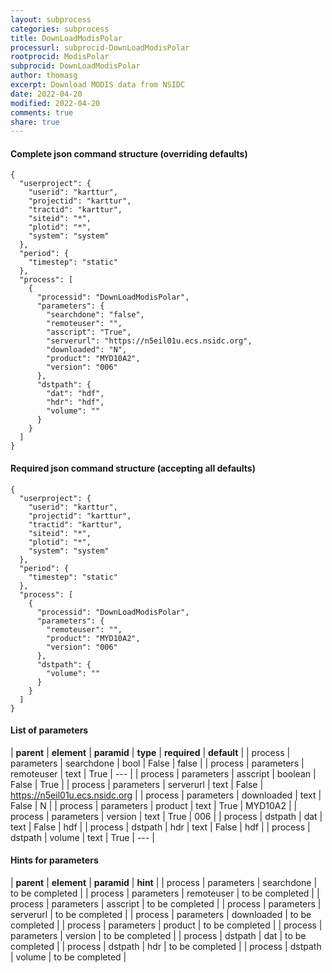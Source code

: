 ```yaml
---
layout: subprocess
categories: subprocess
title: DownLoadModisPolar
processurl: subprocid-DownLoadModisPolar
rootprocid: ModisPolar
subprocid: DownLoadModisPolar
author: thomasg
excerpt: Download MODIS data from NSIDC
date: 2022-04-20
modified: 2022-04-20
comments: true
share: true
---
```


#### Complete json command structure (overriding defaults)
```
{
  "userproject": {
    "userid": "karttur",
    "projectid": "karttur",
    "tractid": "karttur",
    "siteid": "*",
    "plotid": "*",
    "system": "system"
  },
  "period": {
    "timestep": "static"
  },
  "process": [
    {
      "processid": "DownLoadModisPolar",
      "parameters": {
        "searchdone": "false",
        "remoteuser": "",
        "asscript": "True",
        "serverurl": "https://n5eil01u.ecs.nsidc.org",
        "downloaded": "N",
        "product": "MYD10A2",
        "version": "006"
      },
      "dstpath": {
        "dat": "hdf",
        "hdr": "hdf",
        "volume": ""
      }
    }
  ]
}
```
#### Required json command structure (accepting all defaults)
```
{
  "userproject": {
    "userid": "karttur",
    "projectid": "karttur",
    "tractid": "karttur",
    "siteid": "*",
    "plotid": "*",
    "system": "system"
  },
  "period": {
    "timestep": "static"
  },
  "process": [
    {
      "processid": "DownLoadModisPolar",
      "parameters": {
        "remoteuser": "",
        "product": "MYD10A2",
        "version": "006"
      },
      "dstpath": {
        "volume": ""
      }
    }
  ]
}
```
#### List of parameters

| **parent** | **element** | **paramid** | **type** | **required** | **default** |
| process | parameters | searchdone | bool | False | false |
| process | parameters | remoteuser | text | True | --- |
| process | parameters | asscript | boolean | False | True |
| process | parameters | serverurl | text | False | https://n5eil01u.ecs.nsidc.org |
| process | parameters | downloaded | text | False | N |
| process | parameters | product | text | True | MYD10A2 |
| process | parameters | version | text | True | 006 |
| process | dstpath | dat | text | False | hdf |
| process | dstpath | hdr | text | False | hdf |
| process | dstpath | volume | text | True | --- |

#### Hints for parameters

| **parent** | **element** | **paramid** | **hint** |
| process | parameters | searchdone | to be completed |
| process | parameters | remoteuser | to be completed |
| process | parameters | asscript | to be completed |
| process | parameters | serverurl | to be completed |
| process | parameters | downloaded | to be completed |
| process | parameters | product | to be completed |
| process | parameters | version | to be completed |
| process | dstpath | dat | to be completed |
| process | dstpath | hdr | to be completed |
| process | dstpath | volume | to be completed |
